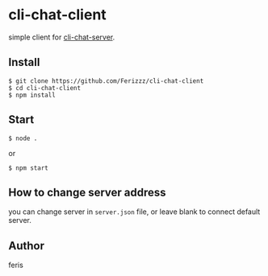 # cli-chat-client

simple client for [cli-chat-server](https://github.com/Ferizzz/cli-chat-server).

## Install

```
$ git clone https://github.com/Ferizzz/cli-chat-client
$ cd cli-chat-client
$ npm install
```

## Start

```
$ node .
```
or
```
$ npm start
```

## How to change server address

you can change server in `server.json` file, or leave blank to connect default server.

## Author

feris